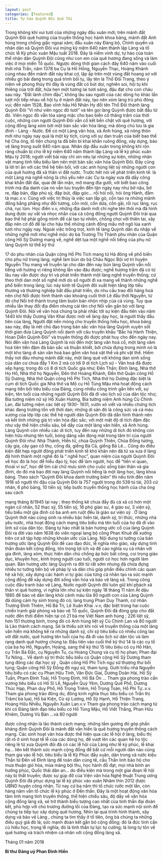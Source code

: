 ```yaml
---
layout: post
categories: [featured]
title: Tự hào Quỳnh Đôi Quê Tôi
---
```




Trong không khí vui tươi của những ngày đầu xuân mới; trên mãnh đất
Quỳnh Đôi quê hương của truyền thống học hành khoa bảng, mảnh đất Anh
hùng trong chống giặc ngoại xâm; đầu xuân này Đảng bộ, Chính quyền và nhân
dân xã Quỳnh Đôi vui mừng kỹ niệm 640 năm thành lập Làng và tổ chức lễ Kỳ
phúc xuân Mậu tuất 2018. Đây là niềm vinh dự, tự hào của toàn thể nhân dân
Quỳnh Đôi cũng như con em của quê hương đang sống và làm việc ở mọi miền
Tổ quốc.
Ngược dòng thời gian cách đây 640 năm vào cuối thời nhà Trần, năm
1378 ba Cụ là Hồ Hồng, Nguyễn Thạc, Hoàng Khánh cùng nhau đến mãnh đất
này khai cơ, lập ấp trên một vùng đất hoang sơ với nhiều gò bãi đang trong quá
trình bồi tụ, lấy tên là Thổ Đôi Trang, theo ý niệm về phong thủy thì đây là vùng
đất có bút dọi, nghiên soi, hội tụ khí thiêng của trời đất, hứa hẹn một tương lai
tươi sáng, đậu đạt cho con cháu sau này. “Đất lành chim đậu”, không lâu sau
người của các dòng họ khác lần lượt nối tiếp nhau về hội tụ ở mảnh đất này, tạo
nên xóm làng trù phú đông vui; đến năm 1528, Bao vĩnh hầu Hồ Nhân Hy
đổi tên Thổ Đôi thành làng Quỳnh Đôi “Ví như viên ngọc đỏ tươi” và tên gọi
làng Quỳnh được bắt đầu từ đó. Viên ngọc đỏ vẫn tỏa sáng mặc cho bao biến cố
thăng trầm của thời cuộc, những con người Quỳnh Đôi vẫn cố kết bền chặt với
quê hương, với cộng đồng làng xóm bởi một bản sắc văn hóa làng; mà dòng chủ
lưu là gia đình - Làng - Nước.
Để có một Làng văn hóa, xã Anh hùng, xã nông thôn mới như ngày nay
quả là một kỳ tích, cùng với sự dan truân của biết bao thế hệ Cha ông, tổ tiên
chúng ta đã bền bỉ khai khẩn ruông đồng, xây dựng, bảo vệ làng trong suốt 640
năm qua.
Nhân dịp đầu xuân trong không khí rộn ràng chuẩn bị cho lễ kỹ niệm 640
năm thành lập Làng và lễ kỳ phúc xuân Mậu tý 2018; người viết bài này chỉ xin
nêu lại những sự kiện, những nhân vật mang tính tiểu biểu làm nên một bản sắc
văn hóa Quỳnh Đôi. Đây cũng là lời tri ân với các thế hệ tiền bối, với các anh
hùng liệt sỹ những người con của quê hương đã xã thân vì đất nước.
Trước hết nói về phát triển kinh tế: là một Làng mà nghề nông là chủ yếu
nên các Cụ ta ngày xưa đã dầy công khai khẩn đất đai, quai đê lấn mặn, mở
mang địa gưới, với biết bao công trình mà địa danh của nó vẫn lưu truyền đến
tận ngày nay như bờ nậu, bờ re, đập bản, đập phú sỹ, đập bút, đập góc… rồi hói
nồi, hói ông Hành, đầm tả mạc.v.v. Cùng với việc trị thủy là việc san lấp gò, cồn
tạo ra những mãnh đồng bằng phẳng như đồi tương, cồn môi, cồn dứa, cồn gãi,
rồi rục lăng, rục chả, rục lùm. Học điền v.v, những địa danh mới chỉ nghe tên
thôi mà đã hình dung được sự vất vả nhọc nhằn của cả cộng đồng người Quỳnh
Đôi trải qua bao thế hệ phải gồng mình để cải tạo tự nhiên, chống chọi với thiên
tai, xây đắp nên cơ đồ để lại cho hậu thế những cánh đồng mầu mỡ ngô lúa xanh
tươi như ngày nay.
Ngoài việc trồng trọt, kinh tế làng Quỳnh dần du nhập về những nghề mới
như nghề mộc do bà Trương Thị Thành phu nhân của Quận công Hồ Sỹ Dương
mang về, nghề dệt lụa một nghề nổi tiếng của phụ nữ làng Quỳnh từ thế kỷ thứ

17 do phu nhân của Quận công Hồ Phi Tích mang từ Hà đông về phổ biến cho
phụ nữ trong làng; nghề làm bún do bà Châu Ngọc Bội vợ tri huyện Nguyễn Thụ
mang về truyền lại cho dân đến nay bún làng Quỳnh vẫn nổi tiếng với hương vị
riêng không lẫn vào đâu được; nghề hương trầm đã có từ lâu nay vẫn được duy
trì và phát triển thành một làng nghề truyền thống; cứ theo thời dan một số nghề
mới do số người đi xa mang về thành những nghề phổ biến trong làng; lúc này
kinh tế Quỳnh đôi xuất hiện tầng lớp tiểu thương và thương nghiệp bắt đầu phát
triển, do nhu cầu trao đổi hàng hoá nên chợ Nồi được hình thành vào khoảng
cuối thời Lê đầu thời Nguyễn, từ đó chợ Nồi trở thành trung tâm buôn bán nhộn
nhịp của cả vùng. Tuy qua nhiều lần thay đổi địa điểm nhưng cái tên chợ Nồi
vẫn gắn bó với làng Quỳnh Đôi.
Nói về văn hoá chúng ta phải nhắc tới sự kiện đầu tiên vào năm 1440 khi
thầy Dương Văn Khai được mời về làng dạy học, là người thầy đầu tiên của
làng, Người đặt nền móng cho truyền thống hiếu học, khoa bảng sau này, đây là
nét chủ đạo trong bản sắc văn hóa làng Quỳnh xuyên sốt thời gian đưa Làng
Quỳnh nổi danh với câu truyền khẩu “Bắc hà Hành Thiện, Hoan Diễn Quỳnh
Đôi” và truyền thống đó được phát huy cho đến ngày nay. Nói đến văn hoá Làng
Quỳnh là nói đến một làng văn hoá cổ, một làng văm hoá tiên tiến đậm đà bản
sắc và thuần khiết, bởi chứa đựng trong mình nó là một kho tàng di sản văn hoá
bao gồm văn hoá vật thể và phi vật thể. Hiếm thấy nơi đâu nhưng mãnh đất này,
một làng quê với không dan sinh sống của dân cư chưa đầy 1 Km 2 mà có tới 9 di
tích Lịch sử - Văn hoá đã được xếp hạng; trong đó có 8 di tích Quốc gia như;
Đền Thần; Đình làng, Nhà thờ Họ Hồ, Nhà thờ họ Nguyễn, Đền thờ Hoàng
Khánh, Đền thờ Quận công Hồ Sỹ Dương, Nhà thờ Quận công Hồ Phi Tích,
Nhà thờ họ Dương đặc biệt là cụm di tích Quốc gia Nhà thờ và Mộ cụ Hồ Tùng
Mậu nhà hoạt động cách mạng tiền bối tiêu biểu của Đảng, cùng nhiều công
trình gắn liền với, sự kiện, tên tuổi của những người Quỳnh Đôi đã đi vào lịch
sữ của dân tộc như; Bia tưởng niệm nữ sỹ Hồ Xuân Hương, Bia tưởng niệm Anh
hùng Cù Chính Lan, đài tưởng niệm các liệt sỹ 1930- 1931, vườn xô viết và
nhiều chứng tích khác đang trường tồn với thời dan; những di sản đó là công
sức và cả máu xương của lớp lớp các thế hệ người dân Quỳnh Đôi đã dần hình
thành nên và kết tinh những giá trị văn hóa đặc sắc; với một mật độ di tích đậm
đặc như vậy thể hiện chiều sâu, bề dầy của một làng văn hiến, xã Anh hùng.
Làng Quỳnh còn nhiều các di tích, tuy đến nay những di tích đó không
còn hiện hữu nhưng tên tuổi, bóng dáng vẫn đọng mãi trong tâm trí của người
Quỳnh Đôi như: Nhà Thánh, Hiền từ, chùa Quỳnh Thiên, Chùa Đồng tương, cây
gia, cây gạo cổ thụ, cống đá, giếng Bà Cả, giếng Bà Lê…
Cũng do điều kiện đất hẹp người đông phát triển kinh tế khó khăn nên đã
từ xa xưa ở làng đã hình thành một nghề đó là “ nghề học”, quan niệm của người
Quỳnh Đôi về học đó là học để hiểu đạo lý, học để làm người, học để “tiến vi
quan, thoái vi sư”, học để tìm cái chữ mưu sinh cho cuộc sống bản thân và gia
đình, do đó mà bao đời nay làng Quỳnh nổi tiếng là một làng học, làng khoa
bảng. Theo sách “Quỳnh Đôi khoa danh trường biên” thì nếu tính đến năm 1918
số người thi đậu của Quỳnh Đôi là 757 người trong đó 539 tú tài, 203 cử nhân, 6
phó bảng, 10 tiến sỹ, tiếp bước truyền thống học hành của cha ông sau cách

mạng tháng 8/1945 lại nay ; theo thống kê chưa đầy đủ cả xã có hơn một ngàn
cử nhân, 52 thạc sỹ, 55 tiến sỹ, 16 phó giáo sư, 4 giáo sư, 3 viện sỹ, tiểu biểu
một gia đình có ba anh em ruột đều là giáo sư viện sỹ .
Ở làng Quỳnh thời nào cũng sinh ra nhiều bậc hiền tài, danh sỹ, trí thức,
những nhà yêu nước, nhà hoạt động cách mạng tiêu biểu mà tên tuổi của họ đã
đi vào lịnh sữ của dân tộc.
Đáng tự hào nhất là bản hương ước cổ của làng Quỳnh Đôi ra đời vào
năm 1638 do viên ngoại lang bộ công Phan Khuê đề xướng trên cơ sở tập hợp
những khoán ước của Làng. Nội dung tư tưởng của bản hương ước làng Quỳnh
Đôi đề cao đạo đức, lễ nghĩa nho giáo, xây dựng tinh thần đoàn kết cộng đồng,
tôn trọng lợi ích và đề cao nghĩa vụ cá nhân với gia đình, làng xóm, thực hiện
dân chủ chống áp bức bất công, coi trọng giáo dục, khuyến học, kính trọng
người cao tuổi, người có học hơn người làm quan. Bản hương ước làng Quỳnh
ra đời từ rất sớm nhưng đã chứa đựng nhiều tư tưởng tiến bộ về pháp lý và dân
chủ góp phần điều chỉnh các quan hệ xã hội, xây dựng các hành vi tự giác của
từng cá nhân tạo ra sức mạnh cộng đồng để xây dựng đời sống văn hóa và bảo
vệ làng xã.
Trong công cuộc đấu tranh bảo vệ Làng, Nước người Quỳnh đôi luôn giữ
khí phách xã thân vì quê hương, vì nghĩa lớn như sự kiện ngày 18 tháng 11 năm
Ất dậu 1885 để bảo vệ dân làng khỏi cảnh máu lữa 80 người con của Làng
Quỳnh đã dũng cảm hy sinh trong đó có; lang trung Phan Duy Thanh, cử nhân
Trương Đình Thiêm, Hồ Bá Trị, Lê Xuân Khai .v.v, đặc biệt trong hai cuộc
chiến tranh giải phóng và bảo vệ Tổ quốc, Quỳnh Đôi đã đóng góp cho đất
nước đến thời điểm hiện tại có 21 bà mẹ Việt Nam anh hùng ; 226 liệt sỹ, hơn
151 thương binh, trong đó có Anh hùng liệt sỹ Cù Chính Lan và 80 người là Lão
thành cách mạng.
Sẻ là thiếu sót khi nói về truyền thống của một làng văn hiến mà không
kể ra những danh sỹ, chí sỹ tiêu biểu có nhiều công lao với đất nước, quê hương
tên tuổi của họ đã đi vào lịch sử dân tộc và làm rạng danh quê hương chúng ta:
Đầu tiên vào cuối thế kỹ thứ 14 là các cụ tổ của ba họ Hồ, Nguyễn, Hoàng, sang
thế kỷ thứ 15 tiêu biẻu có cụ Hồ Hân, cụ Trần Bá Đắc, cụ Nguyễn Tu, cụ
Hoàng Chung và cụ tổ họ phan; Phan đại Tư Nông…
Về danh sỹ trí thức tiểu biểu có Quận cộng Hồ Sỹ Dương tham tụng đông
các đại học sỹ , Quận công Hồ Phi Tích ngự sữ thượng thư bồi tụng; Quận công
Hồ Sỹ Đống đô ngự sử, tham tụng.
Gưới triều nhà Nguyễn tiêu biểu có các cụ Phan Hữu Tính, Văn Đức Giai,
Dương Doãn Hài, Hồ Sỹ Tuần, Phạm Đình Toái, Hồ Trọng Định, Hồ Bá Ôn …
Tham gia phong trào cần vương tiêu biểu có Hồ Sĩ Lễ, Nguyễn Quý Yêm,
Dương Quế Phổ, Dương Thúc Hạp, Phan duy Phổ, Hồ Trọng Triêm, Hồ Trọng
Toàn, Hồ Phi Tự..v.v.
Tham gia phong trào đông du, đông kinh nghĩa thục tiêu biểu có Trần thị
Trâm( bà lụa), Hồ bá Kiện, Cù sỹ Lương, Hồ Sỹ Hạnh, Hồ Thiện Trang, Hoàng
Hữu Nhiễu, Nguyễn Xuân Lan.v.v
Tham gia phong trào cách mạng từ khi có Đảng lãnh đạo tiêu biểu có Hồ
Tùng Mậu, Hồ Viết Thắng, Phan Hữu Khiêm, Dương Vũ Bản …và 80 người

được công nhận là lão thành cách mạng; những tấm gương đó góp phần khảng
định Quỳnh Đôi là mảnh đất văn hiến là quê hương truyền thống cách mạng.
Các sinh hoạt văn hóa được thể hiện qua các lễ hội ở làng, biểu thị rất rõ ở
sinh hoạt tế lễ của các dòng họ, để vượt lên các quan hệ họ tộc riêng lẻ từ xưa
Quỳnh đôi đã có các lễ hội của Làng như lễ kỳ phúc, lễ khai hạ… liên kết thành
sức mạnh cộng đồng để bất cứ mỗi người dân nào cũng tham gia vào lễ hội. tiêu
biểu là lễ Kỳ Phúc đầu xuân, dân trong xã rước kiệu Thần từ Đền về Đình làng
để toàn dân cúng tế, cầu Thần linh bảo hộ cho mưa thuận gió hòa, mùa màng
bội thu, học hành đỗ đạt, mọi nhà binh an hưởng phúc, Quốc thái dân an… do
điều kiện mà trong một giai đoạn lễ hội này bị thất truyền; được sự gúp đỡ của
Viện văn hóa Nghệ thuật Trung ương Quỳnh Đôi đã phục dựng lại lễ kỳ phúc
vào xuân Nhâm thìn 2012 được UBND huyện công nhận. Từ nay cứ ba năm thì
tổ chức rước một lần, còn hàng năm vẫn tổ chức lễ kỳ phúc ở Đền thần. Đây là
một hoạt động văn hóa tâm linh mang tính truyền thống, thể hiện chiều sâu, độ
dầy về văn hóa cộng đồng làng xã, sẻ trở thành biểu tượng cao nhất của tinh
thần đại đoàn kết, phù hợp với chủ trương đường lối của Đảng, tạo ra sức mạnh
nội sinh để chúng ta tiếp tục xây dựng quê hương.
Nhìn lại quá trình hình thành, xây dựng và bảo vệ Làng , chúng ta tìm thấy
ở tổ tiên, ông bà chúng ta những điều quý giá đó là; sức mạnh đoàn kết gắn bó
cộng đồng; đó là đức tình cần cù hiếu học, trọng lễ nghĩa; đó là tinh thần tự lực
tự cường; là lòng tự tôn về quê hương và trách nhiệm cá nhân với cộng đồng
làng xã.

Tháng 01 năm 2018


**Bí thư Đảng uỷ Phan Đình Hiền**
